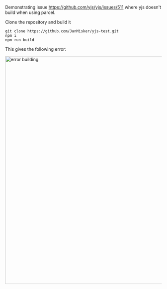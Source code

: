Demonstrating issue https://github.com/yjs/yjs/issues/511 where yjs doesn't build when using parcel.

Clone the repository and build it
```
git clone https://github.com/JanMisker/yjs-test.git
npm i
npm run build
```

This gives the following error:

<img width="733" alt="error building" src="https://user-images.githubusercontent.com/334008/226918121-050138f0-aa48-4462-9aca-98de8c555e49.png">

